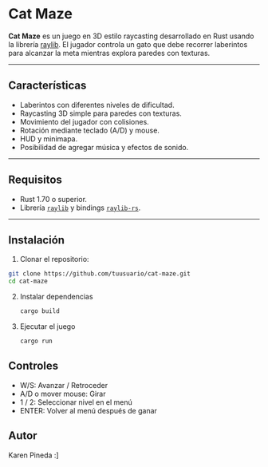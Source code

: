 # Cat Maze

**Cat Maze** es un juego en 3D estilo raycasting desarrollado en Rust usando la librería [raylib](https://www.raylib.com/). El jugador controla un gato que debe recorrer laberintos para alcanzar la meta mientras explora paredes con texturas.

---

## Características

- Laberintos con diferentes niveles de dificultad.
- Raycasting 3D simple para paredes con texturas.
- Movimiento del jugador con colisiones.
- Rotación mediante teclado (A/D) y mouse.
- HUD y minimapa.
- Posibilidad de agregar música y efectos de sonido.

---

## Requisitos

- Rust 1.70 o superior.
- Librería [`raylib`](https://www.raylib.com/) y bindings [`raylib-rs`](https://crates.io/crates/raylib).

---

## Instalación

1. Clonar el repositorio:

```bash
git clone https://github.com/tuusuario/cat-maze.git
cd cat-maze
```
2. Instalar dependencias
   ```bash
   cargo build
   ```
3. Ejecutar el juego
   ```bash
   cargo run
   ```
## Controles

- W/S: Avanzar / Retroceder
- A/D o mover mouse: Girar
- 1 / 2: Seleccionar nivel en el menú
- ENTER: Volver al menú después de ganar

## Autor
Karen Pineda :]
